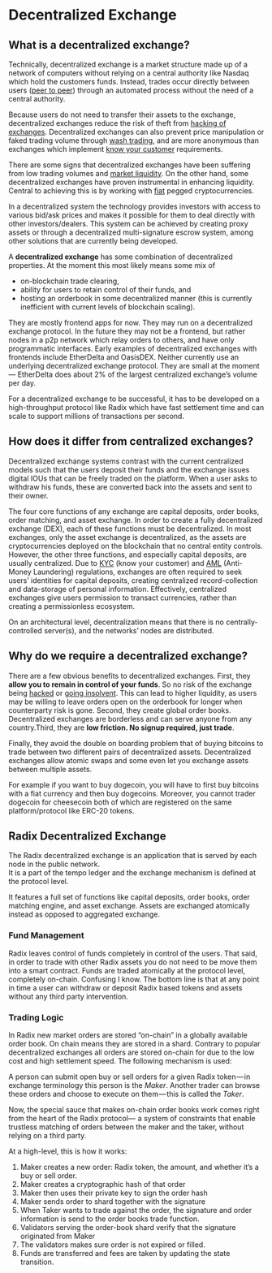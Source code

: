# Decentralized Exchange

## What is a decentralized exchange?

Technically, decentralized exchange is a market structure made up of a network of computers without relying on a  central authority like Nasdaq which hold the customers funds. Instead, trades occur directly between users \([peer to peer](https://en.wikipedia.org/wiki/Peer-to-peer)\) through an automated process without the need of a central authority. 

Because users do not need to transfer their assets to the exchange, decentralized exchanges reduce the risk of theft from [hacking of exchanges](https://en.wikipedia.org/wiki/Cryptocurrency_and_security). Decentralized exchanges can also prevent price manipulation or faked trading volume through [wash trading](https://en.wikipedia.org/wiki/Wash_trade), and are more anonymous than exchanges which implement [know your customer](https://en.wikipedia.org/wiki/Know_your_customer) requirements.

There are some signs that decentralized exchanges have been suffering from low trading volumes and [market liquidity](https://en.wikipedia.org/wiki/Market_liquidity). On the other hand, some decentralized exchanges have proven instrumental in enhancing liquidity. Central to achieving this is by working with [fiat](https://en.wikipedia.org/wiki/Fiat_money) pegged cryptocurrencies. 

In a decentralized system the technology provides investors with access to various bid/ask prices and makes it possible for them to deal directly with other investors/dealers. This system can be achieved by creating proxy assets or through a decentralized multi-signature escrow system, among other solutions that are currently being developed.

A **decentralized exchange** has some combination of decentralized properties. At the moment this most likely means some mix of 

* on-blockchain trade clearing, 
* ability for users to retain control of their funds, and 
* hosting an orderbook in some decentralized manner \(this is currently inefficient with current levels of blockchain scaling\). 

They are mostly frontend apps for now. They may run on a decentralized exchange protocol. In the future they may not be a frontend, but rather nodes in a p2p network which relay orders to others, and have only programmatic interfaces. Early examples of decentralized exchanges with frontends include EtherDelta and OasisDEX. Neither currently use an underlying decentralized exchange protocol. They are small at the moment— EtherDelta does about 2% of the largest centralized exchange’s volume per day.

For a decentralized exchange to be successful, it has to be developed on a high-throughput protocol like Radix which have fast settlement time and can scale to support millions of transactions per second.  


## How does it differ from centralized exchanges?

Decentralized exchange systems contrast with the current centralized models such that the users deposit their funds and the exchange issues digital IOUs that can be freely traded on the platform. When a user asks to withdraw his funds, these are converted back into the assets and sent to their owner.

The four core functions of any exchange are capital deposits, order books, order matching, and asset exchange. In order to create a fully decentralized exchange \(DEX\), each of these functions must be decentralized. In most exchanges, only the asset exchange is decentralized, as the assets are cryptocurrencies deployed on the blockchain that no central entity controls. However, the other three functions, and especially capital deposits, are usually centralized. Due to [KYC](https://www.google.com/url?q=https://fin.plaid.com/articles/kyc-basics&sa=D&ust=1533674332985000) \(know your customer\) and [AML](https://www.google.com/url?q=http://www.finra.org/industry/aml&sa=D&ust=1533674332985000) \(Anti-Money Laundering\) regulations, exchanges are often required to seek users’ identities for capital deposits, creating centralized record-collection and data-storage of personal information. Effectively, centralized exchanges give users permission to transact currencies, rather than creating a permissionless ecosystem.

On an architectural level, decentralization means that there is no centrally-controlled server\(s\), and the networks’ nodes are distributed.

## Why do we require a decentralized exchange?

There are a few obvious benefits to decentralized exchanges. First, they **allow you to remain in control of your funds**. So no risk of the exchange being [hacked](https://steemit.com/bitcoin/@michaelmatthews/list-of-bitcoin-hacks-2012-2016) or [going insolvent](https://magoo.github.io/Blockchain-Graveyard/). This can lead to higher liquidity, as users may be willing to leave orders open on the orderbook for longer when counterparty risk is gone. Second, they create global order books. Decentralized exchanges are borderless and can serve anyone from any country.Third, they are **low friction. No signup required, just trade**.

Finally, they avoid the double on boarding problem that of buying bitcoins to trade between two different pairs of decentralized assets. Decentralized exchanges allow atomic swaps and some even let you exchange assets between multiple assets. 

For example if you want to buy dogecoin, you will have to first buy bitcoins with a fiat currency and then buy dogecoins. Moreover, you cannot trader dogecoin for cheesecoin both of which are registered on the same platform/protocol like ERC-20 tokens.

## Radix Decentralized Exchange

The Radix decentralized exchange is an application that is served by each node in the public network.  
It is a part of the tempo ledger and the exchange mechanism is defined at the protocol level.

It features a full set of functions like capital deposits, order books, order matching engine, and asset exchange. Assets are exchanged atomically instead as opposed to aggregated exchange.

### **Fund Management**

Radix leaves control of funds completely in control of the users. That said, in order to trade with other Radix assets you do not need to be move them into a smart contract. Funds are traded atomically at the protocol level, completely on-chain. Confusing I know. The bottom line is that at any point in time a user can withdraw or deposit Radix based tokens and assets without any third party intervention.

### **Trading Logic**

In Radix new market orders are stored “on-chain” in a globally available order book. On chain means they are stored in a shard. Contrary to popular decentralized exchanges all orders are stored on-chain for due to the low cost and high settlement speed. The following mechanism is used:

A person can submit open buy or sell orders for a given Radix token — in exchange terminology this person is the _Maker_. Another trader can browse these orders and choose to execute on them — this is called the _Taker_.

Now, the special sauce that makes on-chain order books work comes right from the heart of the Radix protocol—  a system of constraints that enable trustless matching of orders between the maker and the taker, without relying on a third party. 

At a high-level, this is how it works:

1. Maker creates a new order: Radix token, the amount,  and whether it’s a buy or sell order.
2. Maker creates a cryptographic hash of that order
3. Maker then uses their private key to sign the order hash
4. Maker sends order to shard together with the signature
5. When Taker wants to trade against the order, the signature and order information is send to the order books trade function.
6. Validators serving the order-book shard verify that the signature originated from Maker
7. The validators makes sure order is not expired or filled.
8. Funds are transferred and fees are taken by updating the state transition.



